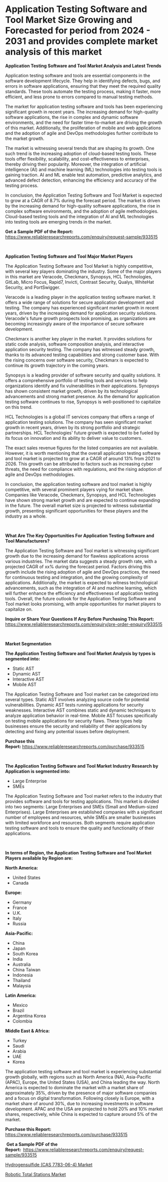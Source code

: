 <p><h1>Application Testing Software and Tool Market Size Growing and Forecasted for period from 2024 - 2031 and provides complete market analysis of this market</h1></p><p><strong>Application Testing Software and Tool Market Analysis and Latest Trends</strong></p>
<p><p>Application testing software and tools are essential components in the software development lifecycle. They help in identifying defects, bugs, and errors in software applications, ensuring that they meet the required quality standards. These tools automate the testing process, making it faster, more efficient, and less prone to errors compared to manual testing methods.</p><p>The market for application testing software and tools has been experiencing significant growth in recent years. The increasing demand for high-quality software applications, the rise in complex and dynamic software environments, and the need for faster time-to-market are driving the growth of this market. Additionally, the proliferation of mobile and web applications and the adoption of agile and DevOps methodologies further contribute to the market growth.</p><p>The market is witnessing several trends that are shaping its growth. One such trend is the increasing adoption of cloud-based testing tools. These tools offer flexibility, scalability, and cost-effectiveness to enterprises, thereby driving their popularity. Moreover, the integration of artificial intelligence (AI) and machine learning (ML) technologies into testing tools is gaining traction. AI and ML enable test automation, predictive analytics, and advanced defect detection, enhancing the efficiency and accuracy of the testing process.</p><p>In conclusion, the Application Testing Software and Tool Market is expected to grow at a CAGR of 8.7% during the forecast period. The market is driven by the increasing demand for high-quality software applications, the rise in complex software environments, and the adoption of agile methodologies. Cloud-based testing tools and the integration of AI and ML technologies into testing tools are emerging trends in the market.</p></p>
<p><strong>Get a Sample PDF of the Report:&nbsp;</strong> <a href="https://www.reliableresearchreports.com/enquiry/request-sample/933515">https://www.reliableresearchreports.com/enquiry/request-sample/933515</a></p>
<p>&nbsp;</p>
<p><strong>Application Testing Software and Tool Major Market Players</strong></p>
<p><p>The Application Testing Software and Tool Market is highly competitive, with several key players dominating the industry. Some of the major players in this market are Veracode, Checkmarx, Synopsys, HCL Technologies, GitLab, Micro Focus, Rapid7, Invicti, Contrast Security, Qualys, WhiteHat Security, and PortSwigger.</p><p>Veracode is a leading player in the application testing software market. It offers a wide range of solutions for secure application development and testing. The company has experienced significant market growth in recent years, driven by the increasing demand for application security solutions. Veracode's future growth prospects look promising, as organizations are becoming increasingly aware of the importance of secure software development.</p><p>Checkmarx is another key player in the market. It provides solutions for static code analysis, software composition analysis, and interactive application security testing. The company has witnessed steady growth, thanks to its advanced testing capabilities and strong customer base. With the rising concerns over software security, Checkmarx is expected to continue its growth trajectory in the coming years.</p><p>Synopsys is a leading provider of software security and quality solutions. It offers a comprehensive portfolio of testing tools and services to help organizations identify and fix vulnerabilities in their applications. Synopsys has shown consistent market growth, driven by its technological advancements and strong market presence. As the demand for application testing software continues to rise, Synopsys is well-positioned to capitalize on this trend.</p><p>HCL Technologies is a global IT services company that offers a range of application testing solutions. The company has seen significant market growth in recent years, driven by its strong portfolio and strategic partnerships. HCL Technologies' future growth is expected to be fueled by its focus on innovation and its ability to deliver value to customers.</p><p>The exact sales revenue figures for the listed companies are not available. However, it is worth mentioning that the overall application testing software and tool market is projected to grow at a CAGR of around 13% from 2021 to 2026. This growth can be attributed to factors such as increasing cyber threats, the need for compliance with regulations, and the rising adoption of agile and DevOps methodologies.</p><p>In conclusion, the application testing software and tool market is highly competitive, with several prominent players vying for market share. Companies like Veracode, Checkmarx, Synopsys, and HCL Technologies have shown strong market growth and are expected to continue expanding in the future. The overall market size is projected to witness substantial growth, presenting significant opportunities for these players and the industry as a whole.</p></p>
<p>&nbsp;</p>
<p><strong>What Are The Key Opportunities For Application Testing Software and Tool Manufacturers?</strong></p>
<p><p>The Application Testing Software and Tool market is witnessing significant growth due to the increasing demand for flawless applications across various industries. The market data suggests a steady growth rate, with a projected CAGR of xx% during the forecast period. Factors driving this growth include the rising adoption of agile and DevOps practices, the need for continuous testing and integration, and the growing complexity of applications. Additionally, the market is expected to witness technological advancements, such as the integration of AI and machine learning, which will further enhance the efficiency and effectiveness of application testing tools. Overall, the future outlook for the Application Testing Software and Tool market looks promising, with ample opportunities for market players to capitalize on.</p></p>
<p><strong>Inquire or Share Your Questions If Any Before Purchasing This Report:</strong> <a href="https://www.reliableresearchreports.com/enquiry/pre-order-enquiry/933515">https://www.reliableresearchreports.com/enquiry/pre-order-enquiry/933515</a></p>
<p>&nbsp;</p>
<p><strong>Market Segmentation</strong></p>
<p><strong>The Application Testing Software and Tool Market Analysis by types is segmented into:</strong></p>
<p><ul><li>Static AST</li><li>Dynamic AST</li><li>Interactive AST</li><li>Mobile AST</li></ul></p>
<p><p>The Application Testing Software and Tool market can be categorized into several types. Static AST involves analyzing source code for potential vulnerabilities. Dynamic AST tests running applications for security weaknesses. Interactive AST combines static and dynamic techniques to analyze application behavior in real-time. Mobile AST focuses specifically on testing mobile applications for security flaws. These types help businesses ensure the security and reliability of their applications by detecting and fixing any potential issues before deployment.</p></p>
<p><strong>Purchase this Report:&nbsp;</strong><a href="https://www.reliableresearchreports.com/purchase/933515">https://www.reliableresearchreports.com/purchase/933515</a></p>
<p>&nbsp;</p>
<p><strong>The Application Testing Software and Tool Market Industry Research by Application is segmented into:</strong></p>
<p><ul><li>Large Enterprise</li><li>SMEs</li></ul></p>
<p><p>The Application Testing Software and Tool market refers to the industry that provides software and tools for testing applications. This market is divided into two segments: Large Enterprises and SMEs (Small and Medium-sized Enterprises). Large Enterprises are established companies with a significant number of employees and resources, while SMEs are smaller businesses with limited workforce and resources. Both segments require application testing software and tools to ensure the quality and functionality of their applications.</p></p>
<p>&nbsp;</p>
<p><strong>In terms of Region, the Application Testing Software and Tool Market Players available by Region are:</strong></p>
<p>
    <p> <strong> North America: </strong>
        <ul>
            <li>United States</li>
            <li>Canada</li>
        </ul>
        </p> 
    <p> <strong> Europe: </strong>
        <ul>
            <li>Germany</li>
            <li>France</li>
            <li>U.K.</li>
            <li>Italy</li>
            <li>Russia</li>
        </ul>
        </p> 
    <p> <strong> Asia-Pacific: </strong>
        <ul>
            <li>China</li>
            <li>Japan</li>
            <li>South Korea</li>
            <li>India</li>
            <li>Australia</li>
            <li>China Taiwan</li>
            <li>Indonesia</li>
            <li>Thailand</li>
            <li>Malaysia</li>
        </ul>
        </p> 
    <p> <strong> Latin America: </strong>
        <ul>
            <li>Mexico</li>
            <li>Brazil</li>
            <li>Argentina Korea</li>
            <li>Colombia</li>
        </ul>
        </p> 
    <p> <strong> Middle East & Africa: </strong>
        <ul>
            <li>Turkey</li>
            <li>Saudi</li>
            <li>Arabia</li>
            <li>UAE</li>
            <li>Korea</li>
        </ul>
    </p>
    </p>
<p><p>The application testing software and tool market is experiencing substantial growth globally, with regions such as North America (NA), Asia-Pacific (APAC), Europe, the United States (USA), and China leading the way. North America is expected to dominate the market with a market share of approximately 35%, driven by the presence of major software companies and a focus on digital transformation. Following closely is Europe, with a market share of around 30%, due to increasing investments in software development. APAC and the USA are projected to hold 20% and 10% market shares, respectively, while China is expected to capture around 5% of the market.</p></p>
<p><strong>Purchase this Report: </strong><a href="https://www.reliableresearchreports.com/purchase/933515">https://www.reliableresearchreports.com/purchase/933515</a></p>
<p>&nbsp;<strong>Get a Sample PDF of the Report:&nbsp;&nbsp;</strong><a href="https://www.reliableresearchreports.com/enquiry/request-sample/933515">https://www.reliableresearchreports.com/enquiry/request-sample/933515</a></p>
<p><strong></strong></p>
<p><p><a href="https://medium.com/@juliecastro06/hydrogensulfide-cas-7783-06-4-market-analysis-its-cagr-market-segmentation-and-global-industry-5622cab90a9c">Hydrogensulfide (CAS 7783-06-4) Market</a></p><p><a href="https://medium.com/@tiffanytran1905/robotic-total-stations-market-size-and-market-trends-complete-industry-overview-2024-to-2031-cfe1a513ba73">Robotic Total Stations Market</a></p></p>